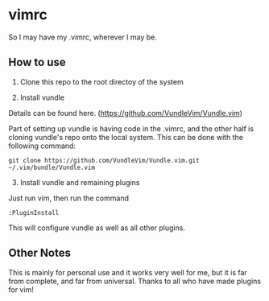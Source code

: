 # vimrc
So I may have my .vimrc, wherever I may be. 


## How to use

1. Clone this repo to the root directoy of the system 


2. Install vundle 

  Details can be found here.
  (https://github.com/VundleVim/Vundle.vim)

  Part of setting up vundle is having code in the .vimrc, and the other half is cloning vundle's repo onto the local system.
  This can be done with the following command:  
  ```
  git clone https://github.com/VundleVim/Vundle.vim.git ~/.vim/bundle/Vundle.vim
  ```

3. Install vundle and remaining plugins

  Just run vim, then run the command 
  ```
  :PluginInstall
  ```
  This will configure vundle as well as all other plugins.

## Other Notes
This is mainly for personal use and it works very well for me, but it is far from complete, and far from universal.
Thanks to all who have made plugins for vim!
